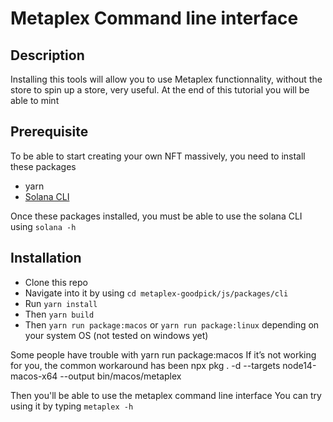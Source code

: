 # Metaplex Command line interface 
## Description
Installing this tools will allow you to use Metaplex functionnality, without the store to spin up a store, very useful.
At the end of this tutorial you will be able to mint 
## Prerequisite

To be able to start creating your own NFT massively, you need to install these packages 

- yarn
- [Solana CLI](https://docs.solana.com/cli/install-solana-cli-tools)


Once these packages installed, you must be able to use the solana CLI using
```solana -h```

## Installation

- Clone this repo
- Navigate into it by using ```cd metaplex-goodpick/js/packages/cli```
- Run ```yarn install```
- Then ```yarn build```
- Then ```yarn run package:macos``` or  ```yarn run package:linux``` depending on your system OS (not tested on windows yet)

Some people have trouble with yarn run package:macos
If it’s not working for you, the common workaround has been
npx pkg . -d --targets node14-macos-x64 --output bin/macos/metaplex

Then you'll be able to use the metaplex command line interface 
You can try using it by typing
```metaplex -h```

